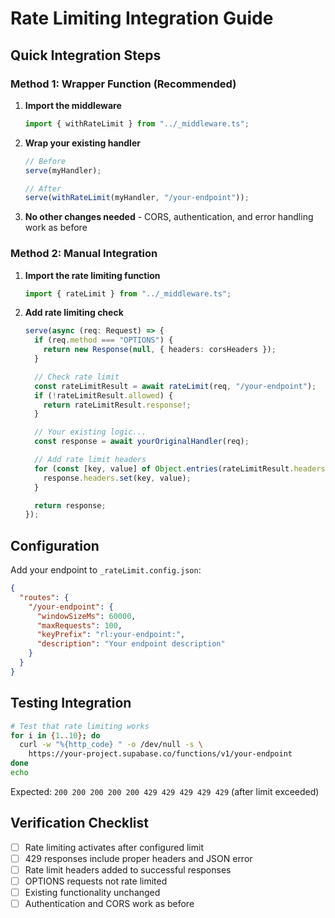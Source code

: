 # Rate Limiting Integration Guide

## Quick Integration Steps

### Method 1: Wrapper Function (Recommended)

1. **Import the middleware**
   ```typescript
   import { withRateLimit } from "../_middleware.ts";
   ```

2. **Wrap your existing handler**
   ```typescript
   // Before
   serve(myHandler);
   
   // After  
   serve(withRateLimit(myHandler, "/your-endpoint"));
   ```

3. **No other changes needed** - CORS, authentication, and error handling work as before

### Method 2: Manual Integration

1. **Import the rate limiting function**
   ```typescript
   import { rateLimit } from "../_middleware.ts";
   ```

2. **Add rate limiting check**
   ```typescript
   serve(async (req: Request) => {
     if (req.method === "OPTIONS") {
       return new Response(null, { headers: corsHeaders });
     }

     // Check rate limit
     const rateLimitResult = await rateLimit(req, "/your-endpoint");
     if (!rateLimitResult.allowed) {
       return rateLimitResult.response!;
     }

     // Your existing logic...
     const response = await yourOriginalHandler(req);

     // Add rate limit headers
     for (const [key, value] of Object.entries(rateLimitResult.headers)) {
       response.headers.set(key, value);
     }

     return response;
   });
   ```

## Configuration

Add your endpoint to `_rateLimit.config.json`:

```json
{
  "routes": {
    "/your-endpoint": {
      "windowSizeMs": 60000,
      "maxRequests": 100,
      "keyPrefix": "rl:your-endpoint:",
      "description": "Your endpoint description"
    }
  }
}
```

## Testing Integration

```bash
# Test that rate limiting works
for i in {1..10}; do
  curl -w "%{http_code} " -o /dev/null -s \
    https://your-project.supabase.co/functions/v1/your-endpoint
done
echo
```

Expected: `200 200 200 200 200 429 429 429 429 429` (after limit exceeded)

## Verification Checklist

- [ ] Rate limiting activates after configured limit
- [ ] 429 responses include proper headers and JSON error
- [ ] Rate limit headers added to successful responses
- [ ] OPTIONS requests not rate limited
- [ ] Existing functionality unchanged
- [ ] Authentication and CORS work as before